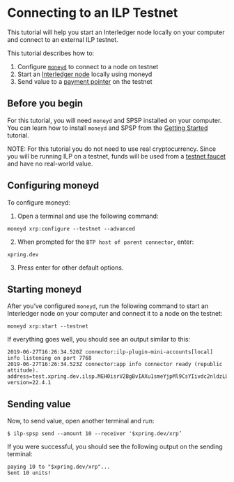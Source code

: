 # Connecting to an ILP Testnet

This tutorial will help you start an Interledger node locally on your computer and connect to an external ILP testnet.

This tutorial describes how to:

1. Configure [`moneyd`](https://github.com/interledgerjs/moneyd) to connect to a node on testnet
2. Start an [Interledger node](https://github.com/interledgerjs/ilp-connector) locally using moneyd
3. Send value to a [payment pointer](https://interledger.org/rfcs/0026-payment-pointers/) on the testnet

## Before you begin
For this tutorial, you will need `moneyd` and SPSP installed on your computer. You can learn how to install `moneyd` 
and SPSP from the [Getting Started](getting-started.md) tutorial.

NOTE: For this tutorial you do not need to use real cryptocurrency. Since you will be running ILP on a testnet, 
funds will be used from a [testnet faucet](https://xrpl.org/xrp-test-net-faucet.html) and have no real-world value.

## Configuring moneyd
To configure moneyd: 

1. Open a terminal and use the following command:
```shell
moneyd xrp:configure --testnet --advanced
```

2. When prompted for the `BTP host of parent connector`, enter:
```shell
xpring.dev
```

3. Press enter for other default options.

## Starting moneyd
After you’ve configured `moneyd`, run the following command to start an Interledger node on your computer and 
connect it to a node on the testnet:

```shell
moneyd xrp:start --testnet
```

If everything goes well, you should see an output similar to this:

```shell
2019-06-27T16:26:34.520Z connector:ilp-plugin-mini-accounts[local] info listening on port 7768
2019-06-27T16:26:34.523Z connector:app info connector ready (republic attitude). address=test.xpring.dev.ilsp.MEH0isrV2BgBvIAXu1smeYjpMl9CsYIivdc2nldzLOY version=22.4.1
```
## Sending value
Now, to send value, open another terminal and run:

```shell
$ ilp-spsp send --amount 10 --receiver '$xpring.dev/xrp’
```

If you were successful, you should see the following output on the sending terminal:
```shell
paying 10 to "$xpring.dev/xrp"...
Sent 10 units!
```
